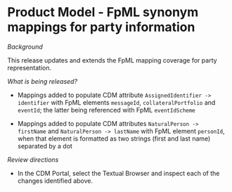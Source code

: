 # Product Model - FpML synonym mappings for party information


_Background_

This release updates and extends the FpML mapping coverage for party representation.

_What is being released?_

* Mappings added to populate CDM attribute `AssignedIdentifier -> identifier` with FpML elements `messageId`, `collateralPortfolio` and `eventId`; the latter being referenced with FpML `eventIdScheme`

* Mappings added to populate CDM attributes `NaturalPerson -> firstName` and `NaturalPerson -> lastName` with FpML element `personId`, when that element is formatted as two strings (first and last name) separated by a dot

_Review directions_

* In the CDM Portal, select the Textual Browser and inspect each of the changes identified above.
